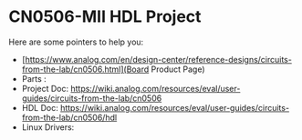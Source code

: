 # CN0506-MII HDL Project

Here are some pointers to help you:
  * [https://www.analog.com/en/design-center/reference-designs/circuits-from-the-lab/cn0506.html](Board Product Page)
  * Parts : []()
  * Project Doc: https://wiki.analog.com/resources/eval/user-guides/circuits-from-the-lab/cn0506
  * HDL Doc: https://wiki.analog.com/resources/eval/user-guides/circuits-from-the-lab/cn0506/hdl
  * Linux Drivers:
